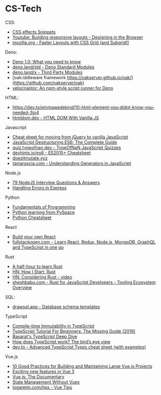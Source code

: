 # CS-Tech

CSS:
- [CSS effects Snippets](https://emilkowalski.github.io/css-effects-snippets/)
- [Youtube: Building responsive layouts - Designing in the Browser](https://www.youtube.com/watch?v=K1POS8yPqa8)
- [mozilla.org - Faster Layouts with CSS Grid (and Subgrid!)](https://hacks.mozilla.org/2019/10/faster-layouts-with-css-grid-and-subgrid)


Deno:
- [Deno 1.0: What you need to know](https://blog.logrocket.com/deno-1-0-what-you-need-to-know/)
- [deno.land/std - Deno Standard Modules](https://deno.land/std/)
- [deno.land/x - Third Party Modules](https://deno.land/x/)
- [oak:iddleware framework https://oakserver.github.io/oak/](https://github.com/oakserver/oak)
- [velociraptor: An npm-style script runner for Deno](https://github.com/umbopepato/velociraptor)


HTML:
- https://dev.to/emmawedekind/10-html-element-you-didnt-know-you-needed-3jo4
- [htmldom.dev - HTML DOM With Vanilla JS](https://htmldom.dev/)


Javascript
- [Cheat sheet for moving from jQuery to vanilla JavaScript](https://tobiasahlin.com/blog/move-from-jquery-to-vanilla-javascript/)
- [JavaScript Destructuring ES6: The Complete Guide](https://buginit.com/javascript/javascript-destructuring-es6-the-complete-guide/)
- [quiz.typeofnan.dev - TypeOfNaN JavaScript Quizzes](https://quiz.typeofnan.dev/)
- [devhints.io/es6 - ES2015+ Cheatsheet](https://devhints.io/es6)
- [doesitmutate.xyz](https://doesitmutate.xyz/)
- [taniarascia.com - Understanding Generators in JavaScript](https://www.taniarascia.com/understanding-generators-in-javascript/)


Node.js
- [79 NodeJS Interview Questions & Answers](https://coderrocketfuel.com/article/node-js-interview-questions-and-answers)
- [Handling Errors in Express](https://zellwk.com/blog/express-errors/)


Python
- [Fundamentals of Programming](https://python.cs.southern.edu/pythonbook/pythonbook.pdf)
- [Python learning from PySpace](https://pyspace.eu/)
- [Python Cheatsheet](https://github.com/gto76/python-cheatsheet)


React
- [Build your own React](https://pomb.us/build-your-own-react/)
- [fullstackopen.com - Learn React, Redux, Node.js, MongoDB, GraphQL and TypeScript in one go](https://fullstackopen.com/en/)


Rust
- [A half-hour to learn Rust](https://fasterthanli.me/blog/2020/a-half-hour-to-learn-rust/)
- [HN: How I Start: Rust](https://news.ycombinator.com/item?id=22591544)
- [HN: Considering Rust - video](https://news.ycombinator.com/item?id=22512214)
- [sheshbabu.com - Rust for JavaScript Developers - Tooling Ecosystem Overview](http://www.sheshbabu.com/posts/rust-for-javascript-developers-tooling-ecosystem-overview)


SQL:
- [drawsql.app - Database schema templates](https://drawsql.app/templates)


TypeScript
- [Compile-time Immutability in TypeScript](https://www.sitepoint.com/compile-time-immutability-in-typescript/)
- [TypeScript Tutorial For Beginners: The Missing Guide (2019)](https://www.valentinog.com/blog/typescript/)
- [Basarat's TypeScript Deep Dive](https://basarat.gitbooks.io/typescript/)
- [How does TypeScript work? The bird’s eye view](https://2ality.com/2020/04/typescript-workflows.html)
- [dev.to - Advanced TypeScript Types cheat sheet (with examples)](https://dev.to/ibrahima92/advanced-typescript-types-cheat-sheet-with-examples-5414)


Vue.js
- [10 Good Practices for Building and Maintaining Large Vue.js Projects](https://www.telerik.com/blogs/10-good-practices-building-maintaining-large-vuejs-projects)
- [Exciting new features in Vue 3](https://vueschool.io/articles/vuejs-tutorials/exciting-new-features-in-vue-3/)
- [Vue.js: The Documentary](https://www.youtube.com/watch?v=OrxmtDw4pVI)
- [State Management Without Vuex](https://michaelnthiessen.com/state-management-without-vuex/)
- [logaretm.com/tips - Vue Tips](https://logaretm.com/tips/)
